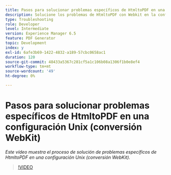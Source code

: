 ```yaml
---
title: Pasos para solucionar problemas específicos de HtmltoPDF en una configuración Unix (conversión WebKit)
description: Solucione los problemas de HtmltoPDF con Webkit en la configuración de UNIX.
type: Troubleshooting
role: Developer
level: Intermediate
version: Experience Manager 6.5
feature: PDF Generator
topic: Development
index: y
exl-id: 6afe3b69-1422-4832-a189-57cbc0658ac1
duration: 120
source-git-commit: 48433a5367c281cf5a1c106b08a1306f1b0e8ef4
workflow-type: tm+mt
source-wordcount: '49'
ht-degree: 0%

---
```


# Pasos para solucionar problemas específicos de HtmltoPDF en una configuración Unix (conversión WebKit)

*Este vídeo muestra el proceso de solución de problemas específicos de HtmltoPDF en una configuración Unix (conversión WebKit).*

>[!VIDEO](https://video.tv.adobe.com/v/3417640?quality=12&learn=on&captions=spa)
